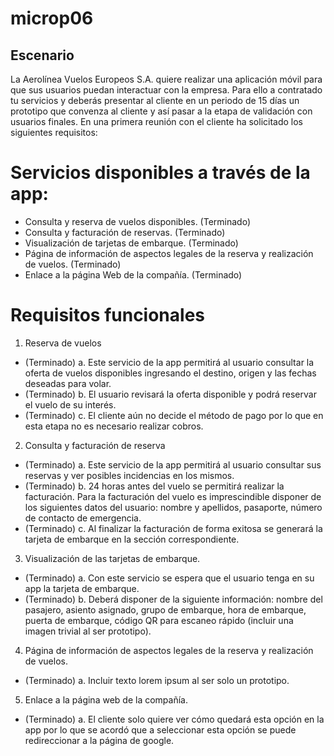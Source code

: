 # microp06

## Escenario
La Aerolínea Vuelos Europeos S.A. quiere realizar una aplicación móvil para que sus
usuarios puedan interactuar con la empresa. Para ello a contratado tu servicios y deberás
presentar al cliente en un periodo de 15 días un prototipo que convenza al cliente y así
pasar a la etapa de validación con usuarios finales.
En una primera reunión con el cliente ha solicitado los siguientes requisitos:

# Servicios disponibles a través de la app:
- Consulta y reserva de vuelos disponibles. (Terminado)
- Consulta y facturación de reservas. (Terminado)
- Visualización de tarjetas de embarque. (Terminado)
- Página de información de aspectos legales de la reserva y realización de
vuelos. (Terminado)
- Enlace a la página Web de la compañía. (Terminado)

# Requisitos funcionales
  
1. Reserva de vuelos
- (Terminado) a. Este servicio de la app permitirá al usuario consultar la oferta de vuelos disponibles ingresando el destino, origen y las fechas deseadas para volar.
- (Terminado) b. El usuario revisará la oferta disponible y podrá reservar el vuelo de su interés.
- (Terminado) c. El cliente aún no decide el método de pago por lo que en esta etapa no es necesario realizar cobros.
  
2. Consulta y facturación de reserva
- (Terminado) a. Este servicio de la app permitirá al usuario consultar sus reservas y ver posibles incidencias en los mismos.
- (Terminado) b. 24 horas antes del vuelo se permitirá realizar la facturación. Para la facturación del vuelo es imprescindible disponer de los siguientes datos del usuario: nombre y apellidos, pasaporte, número de contacto de emergencia.
- (Terminado) c. Al finalizar la facturación de forma exitosa se generará la tarjeta de embarque en la sección correspondiente.
  
3. Visualización de las tarjetas de embarque.
- (Terminado) a. Con este servicio se espera que el usuario tenga en su app la tarjeta de embarque.
- (Terminado) b. Deberá disponer de la siguiente información: nombre del pasajero, asiento asignado, grupo de embarque, hora de embarque, puerta de embarque, código QR para escaneo rápido (incluir una imagen trivial al ser prototipo).

4. Página de información de aspectos legales de la reserva y realización de
vuelos.
- (Terminado) a. Incluir texto lorem ipsum al ser solo un prototipo.

5. Enlace a la página web de la compañía.
- (Terminado) a. El cliente solo quiere ver cómo quedará esta opción en la app por lo que se acordó que a seleccionar esta opción se puede redireccionar a la página de google.
